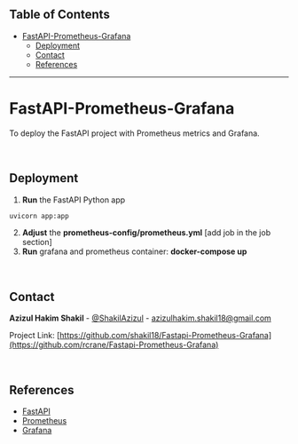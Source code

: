 <!-- DEPLOYMENT  -->

## Table of Contents

- [FastAPI-Prometheus-Grafana <a name = "about_the_project"></a>](#fastapi-prometheus-grafana-)
  - [Deployment <a name = "deployment"></a>](#deployment-)
  - [Contact <a name = "contact"></a>](#contact-)
  - [References <a name = "references"></a>](#references-)

---

<!-- ABOUT THE PROJECT -->

# FastAPI-Prometheus-Grafana <a name = "about_the_project"></a>

To deploy the FastAPI project with Prometheus metrics and Grafana.

<br/>

<!-- DEPLOYMENT -->

## Deployment <a name = "deployment"></a>

1. **Run** the FastAPI Python app

```python
uvicorn app:app
```

2. **Adjust** the **prometheus-config/prometheus.yml** [add job in the job section]
3. **Run** grafana and prometheus container: **docker-compose up**

<br/>

<!-- CONTACT -->

## Contact <a name = "contact"></a>

**Azizul Hakim Shakil** - [@ShakilAzizul](https://twitter.com/ShakilAzizul) - azizulhakim.shakil18@gmail.com

Project Link: [https://github.com/shakil18/Fastapi-Prometheus-Grafana](https://github.com/rcrane/Fastapi-Prometheus-Grafana)

<br/>

<!-- REFERENCES -->

## References <a name = "references"></a>

- [FastAPI](https://fastapi.tiangolo.com/)
- [Prometheus](https://prometheus.io/)
- [Grafana](https://grafana.com/)
